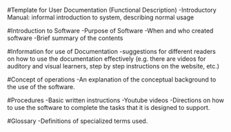 #Template for User Documentation (Functional Description)
  -Introductory Manual: informal introduction to system, describing normal usage


#Introduction to Software
	-Purpose of Software
	-When and who created software
	-Brief summary of the contents

#Information for use of Documentation
	-suggestions for different readers on how to use the documentation effectively
		(e.g. there are videos for auditory and visual learners, step by step instructions on  the website, etc.)

#Concept of operations
	-An explanation of the conceptual background to the use of the software. 

#Procedures
  -Basic written instructions
  -Youtube videos
  -Directions on how to use the software to complete the tasks that it is designed to support.

#Glossary
	-Definitions of specialized terms used. 

